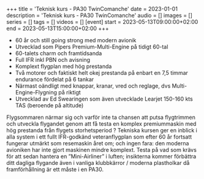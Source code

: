 +++
title = 'Teknisk kurs - PA30 TwinComanche'
date = 2023-01-01
description = 'Teknisk kurs - PA30 TwinComanche'
audio = []
images = []
series = []
tags = []
videos = []
[event]
start = 2023-05-13T09:00:00+02:00
end = 2023-05-13T15:00:00+02:00
+++

- 60 år och still going strong med modern avionik
- Utvecklad som Pipers Premium-Multi-Engine på tidigt 60-tal
- 60-talets charm och framtidsanda
- Full IFR inkl PBN och avisning
- Komplext flygplan med hög prestanda
- Två motorer och faktiskt helt okej prestanda på enbart en 7,5 timmar endurance fördelat på 6 tankar
- Närmast oändligt med knappar, kranar, vred och reglage, dvs Multi-Engine-Flygning på riktigt
- Utvecklad av Ed Swearingen som även utvecklade Learjet 150-160 kts TAS (beroende på altitude)

Flygsommaren närmar sig och varför inte ta chansen att putsa flygtrimmen och utveckla flygandet genom att få testa en komplex premiummaskin med hög prestanda från flygets storhetsperiod ? Tekniska kursen ger en inblick i alla system i ett fullt IFR-godkänd veteranflygplan som efter 60 år fortsatt fungerar utmärkt som resemaskin året om; och ingen fara: den moderna avioniken har inte gjort maskinen mindre komplext. Testa på vad som krävs för att sedan hantera en ”Mini-Airliner” i luften; insikterna kommer förbättra ditt dagliga flygande även i vanliga klubbkärror / moderna plastholkar då framförhållning är ett måste i en PA30.
